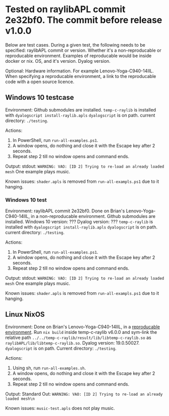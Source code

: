 # Tested on raylibAPL commit 2e32bf0. The commit before release v1.0.0
Below are test cases.
During a given test, the following needs to be specified:
  raylibAPL commit or version.
  Whether it's a non-reproducable or reproducable environment. Examples of reproducable would be inside docker or nix.
  OS, and it's version.
  Dyalog version.

  Optional:
    Hardware information. For example Lenovo-Yoga-C940-14IIL.
    When specifying a reproducable environment, a link to the reproducable code with a open source licence.

## Windows 10 testcase

Environment:
  Github submodules are installed.
  `temp-c-raylib` is installed with `dyalogscript install-raylib.apls`
  `dyalogscript` is on path.
  current directory: `./testing`.

Actions:
  1. In PowerShell, run `run-all-examples.ps1`.
  2. A window opens, do nothing and close it with the Escape key after 2 seconds.
  3. Repeat step 2 till no window opens and command ends.

Output:
  stdout: `WARNING: VAO: [ID 2] Trying to re-load an already loaded mesh`
  One example plays music.

Known issues:
  `shader.apls` is removed from `run-all-exampls.ps1` due to it hanging.

### Windows 10 test
Environment:
  raylibAPL commit 2e32bf0.
  Done on Brian's Lenovo-Yoga-C940-14IIL, in a non-reproducable environment.
  Github submodules are installed.
  Windows 10 version: ???
  Dyalog version: ???
  `temp-c-raylib` is installed with `dyalogscript install-raylib.apls`
  `dyalogscript` is on path.
  current directory: `./testing`.

Actions:
  1. In PowerShell, run `run-all-examples.ps1`.
  2. A window opens, do nothing and close it with the Escape key after 2 seconds.
  3. Repeat step 2 till no window opens and command ends.

Output:
  stdout: `WARNING: VAO: [ID 2] Trying to re-load an already loaded mesh`
  One example plays music.

Known issues:
  `shader.apls` is removed from `run-all-exampls.ps1` due to it hanging.




## Linux NixOS
Environment:
  Done on Brian's Lenovo-Yoga-C940-14IIL, in a [reproducable environment](https://github.com/Brian-ED/brian-nixos-config/tree/main).
  Run `nix build` inside temp-c-raylib v6.0.0 and sym-link the relative path `../../temp-c-raylib/result/lib/libtemp-c-raylib.so` as `raylibAPL/lib/libtemp-c-raylib.so`.
  Dyalog version: 19.0.50027.
  `dyalogscript` is on path.
  Current directory: `./testing`.

Actions:
  1. Using sh, run `run-all-examples.sh`.
  2. A window opens, do nothing and close it with the Escape key after 2 seconds.
  3. Repeat step 2 till no window opens and command ends.

Output:
  Standard Out: `WARNING: VAO: [ID 2] Trying to re-load an already loaded mesh\n`

Known issues:
  `music-test.apls` does not play music.
